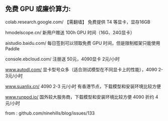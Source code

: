

##  免费 GPU 或廉价算力:

colab.research.google.com/
【需翻墙】
免费提供 T4 等显卡，显存16GB

hmodelscope.cn/
新用户赠送 100h GPU 时间（16G、24G显卡）

aistudio.baidu.com/
每日签到可以领取免费 GPU 时间，但是限制框架只能使用 Paddle

console.ebcloud.com/
注册送 50元，4090显卡 2元/小时

www.autodl.com/
显卡型号众多（适合测试模型在不同显卡上的性能），4090 2-3元/小时

www.suanlix.cn/
4090 2-3 元/小时
有香港节点，下载模型和安装环境比较方便

www.runpod.io/
国外较大服务商，下载模型和安装环境比较方便
4090 折约 4元/小时

from : github.com/ninehills/blog/issues/133
